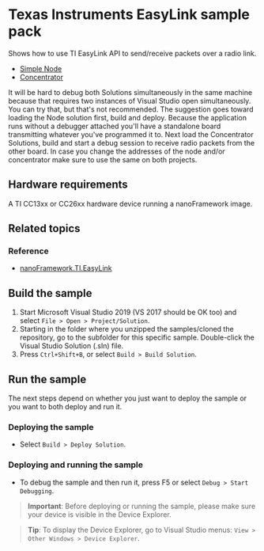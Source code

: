 # Texas Instruments EasyLink sample pack

Shows how to use TI EasyLink API to send/receive packets over a radio link.

- [Simple Node](EasyLink.Node/)
- [Concentrator](EasyLink.Concentrator/)

It will be hard to debug both Solutions simultaneously in the same machine because that requires two instances of Visual Studio open simultaneously.
You can try that, but that's not recommended. The suggestion goes toward loading the Node solution first, build and deploy. Because the application runs without a debugger attached you'll have a standalone board transmitting whatever you've programmed it to. Next load the Concentrator Solutions, build and start a debug session to receive radio packets from the other board.
In case you change the addresses of the node and/or concentrator make sure to use the same on both projects.

## Hardware requirements

A TI CC13xx or CC26xx hardware device running a nanoFramework image.

## Related topics

### Reference

- [nanoFramework.TI.EasyLink](http://docs.nanoframework.net/api/nanoFramework.TI.EasyLink.EasyLinkController.html)


## Build the sample

1. Start Microsoft Visual Studio 2019 (VS 2017 should be OK too) and select `File > Open > Project/Solution`.
1. Starting in the folder where you unzipped the samples/cloned the repository, go to the subfolder for this specific sample. Double-click the Visual Studio Solution (.sln) file.
1. Press `Ctrl+Shift+B`, or select `Build > Build Solution`.

## Run the sample

The next steps depend on whether you just want to deploy the sample or you want to both deploy and run it.

### Deploying the sample

- Select `Build > Deploy Solution`.

### Deploying and running the sample

- To debug the sample and then run it, press F5 or select `Debug > Start Debugging`.

> **Important**: Before deploying or running the sample, please make sure your device is visible in the Device Explorer.

> **Tip**: To display the Device Explorer, go to Visual Studio menus: `View > Other Windows > Device Explorer`.
